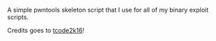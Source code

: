 A simple pwntools skeleton script that I use for all of my binary exploit scripts.

Credits goes to [tcode2k16](https://github.com/tcode2k16)!